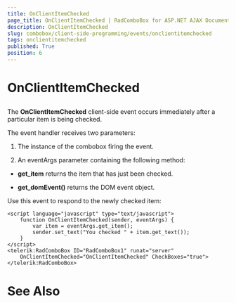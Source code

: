 ```yaml
---
title: OnClientItemChecked
page_title: OnClientItemChecked | RadComboBox for ASP.NET AJAX Documentation
description: OnClientItemChecked
slug: combobox/client-side-programming/events/onclientitemchecked
tags: onclientitemchecked
published: True
position: 6
---
```


# OnClientItemChecked



## 

The **OnClientItemChecked** client-side event occurs immediately after a particular item is being checked.

The event handler receives two parameters:

1. The instance of the combobox firing the event.

1. An eventArgs parameter containing the following method:

* **get_item** returns the item that has just been checked.

* **get_domEvent()** returns the DOM event object.

Use this event to respond to the newly checked item:

````ASPNET
<script language="javascript" type="text/javascript">
	function OnClientItemChecked(sender, eventArgs) {
		var item = eventArgs.get_item();
		sender.set_text("You checked " + item.get_text());
	}
</script>
<telerik:RadComboBox ID="RadComboBox1" runat="server" 
	OnClientItemChecked="OnClientItemChecked" CheckBoxes="true">
</telerik:RadComboBox>
````



# See Also

